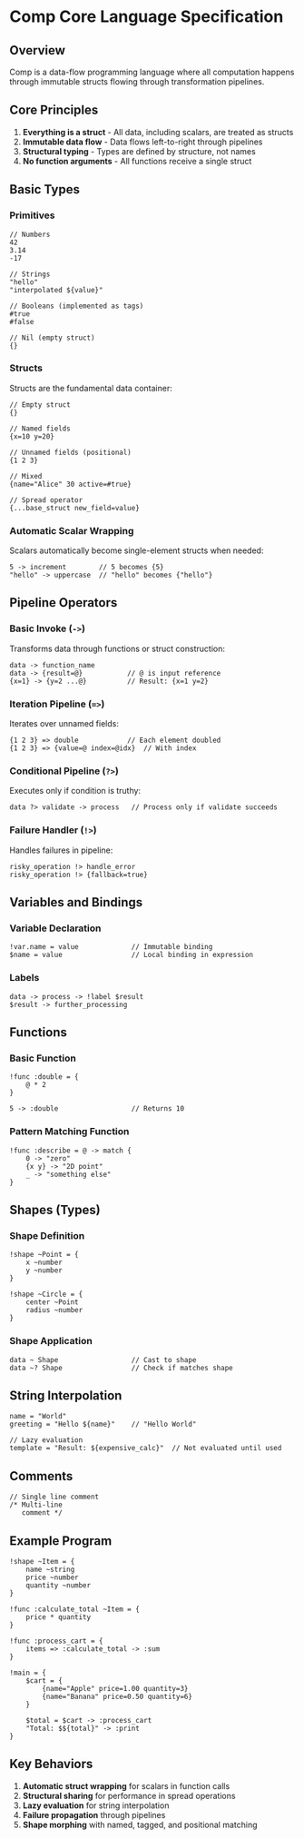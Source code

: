 # Comp Core Language Specification

## Overview

Comp is a data-flow programming language where all computation happens through immutable structs flowing through transformation pipelines.

## Core Principles

1. **Everything is a struct** - All data, including scalars, are treated as structs
2. **Immutable data flow** - Data flows left-to-right through pipelines
3. **Structural typing** - Types are defined by structure, not names
4. **No function arguments** - All functions receive a single struct

## Basic Types

### Primitives

```comp
// Numbers
42
3.14
-17

// Strings  
"hello"
"interpolated ${value}"

// Booleans (implemented as tags)
#true
#false

// Nil (empty struct)
{}
```

### Structs

Structs are the fundamental data container:

```comp
// Empty struct
{}

// Named fields
{x=10 y=20}

// Unnamed fields (positional)
{1 2 3}

// Mixed
{name="Alice" 30 active=#true}

// Spread operator
{...base_struct new_field=value}
```

### Automatic Scalar Wrapping

Scalars automatically become single-element structs when needed:

```comp
5 -> increment        // 5 becomes {5}
"hello" -> uppercase  // "hello" becomes {"hello"}
```

## Pipeline Operators

### Basic Invoke (`->`)

Transforms data through functions or struct construction:

```comp
data -> function_name
data -> {result=@}           // @ is input reference
{x=1} -> {y=2 ...@}          // Result: {x=1 y=2}
```

### Iteration Pipeline (`=>`)

Iterates over unnamed fields:

```comp
{1 2 3} => double            // Each element doubled
{1 2 3} => {value=@ index=@idx}  // With index
```

### Conditional Pipeline (`?>`)

Executes only if condition is truthy:

```comp
data ?> validate -> process   // Process only if validate succeeds
```

### Failure Handler (`!>`)

Handles failures in pipeline:

```comp
risky_operation !> handle_error
risky_operation !> {fallback=true}
```

## Variables and Bindings

### Variable Declaration

```comp
!var.name = value             // Immutable binding
$name = value                 // Local binding in expression
```

### Labels

```comp
data -> process -> !label $result
$result -> further_processing
```

## Functions

### Basic Function

```comp
!func :double = {
    @ * 2
}

5 -> :double                  // Returns 10
```

### Pattern Matching Function

```comp
!func :describe = @ -> match {
    0 -> "zero"
    {x y} -> "2D point"
    _ -> "something else"
}
```

## Shapes (Types)

### Shape Definition

```comp
!shape ~Point = {
    x ~number
    y ~number
}

!shape ~Circle = {
    center ~Point
    radius ~number
}
```

### Shape Application

```comp
data ~ Shape                  // Cast to shape
data ~? Shape                 // Check if matches shape
```

## String Interpolation

```comp
name = "World"
greeting = "Hello ${name}"    // "Hello World"

// Lazy evaluation
template = "Result: ${expensive_calc}"  // Not evaluated until used
```

## Comments

```comp
// Single line comment
/* Multi-line 
   comment */
```

## Example Program

```comp
!shape ~Item = {
    name ~string
    price ~number
    quantity ~number
}

!func :calculate_total ~Item = {
    price * quantity
}

!func :process_cart = {
    items => :calculate_total -> :sum
}

!main = {
    $cart = {
        {name="Apple" price=1.00 quantity=3}
        {name="Banana" price=0.50 quantity=6}
    }
    
    $total = $cart -> :process_cart
    "Total: $${total}" -> :print
}
```

## Key Behaviors

1. **Automatic struct wrapping** for scalars in function calls
2. **Structural sharing** for performance in spread operations
3. **Lazy evaluation** for string interpolation
4. **Failure propagation** through pipelines
5. **Shape morphing** with named, tagged, and positional matching